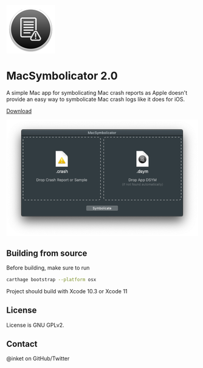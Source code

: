 ![MacSymbolicator](/Resources/Assets.xcassets/AppIcon.appiconset/Icon_128x128.png?raw=true)

# MacSymbolicator 2.0
	
A simple Mac app for symbolicating Mac crash reports as Apple doesn't provide an easy way to symbolicate Mac crash logs like it does for iOS.

[Download](http://mahdi.jp/apps/macsymbolicator)

![MacSymbolicator](/screenshot.png?raw=true)

## Building from source

Before building, make sure to run

```bash
carthage bootstrap --platform osx
```

Project should build with Xcode 10.3 or Xcode 11

## License

License is GNU GPLv2.

## Contact

@inket on GitHub/Twitter
